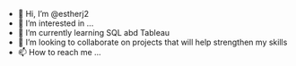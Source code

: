 - 👋 Hi, I’m @estherj2
- 👀 I’m interested in ...
- 🌱 I’m currently learning SQL abd Tableau
- 💞️ I’m looking to collaborate on projects that will help strengthen my skills
- 📫 How to reach me ...

<!---
estherj2/estherj2 is a ✨ special ✨ repository because its `README.md` (this file) appears on your GitHub profile.
You can click the Preview link to take a look at your changes.
--->
